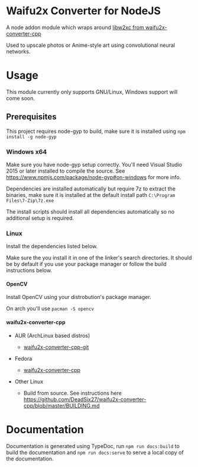 # Waifu2x Converter for NodeJS

A node addon module which wraps around [libw2xc from waifu2x-converter-cpp](https://github.com/DeadSix27/waifu2x-converter-cpp)

Used to upscale photos or Anime-style art using convolutional neural networks.

# Usage

This module currently only supports GNU/Linux, Windows support will come soon.

## Prerequisites

This project requires node-gyp to build, make sure it is installed using ```npm install -g node-gyp```

### Windows x64

Make sure you have node-gyp setup correctly. You'll need Visual Studio 2015 or later installed to compile the source. See https://www.npmjs.com/package/node-gyp#on-windows for more info.

Dependencies are installed automatically but require 7z to extract the binaries, make sure it is installed at the default install path `C:\Program Files\7-Zip\7z.exe`

The install scripts should install all dependencies automatically so no additional setup is required.

### Linux

Install the dependencies listed below.

Make sure the you install it in one of the linker's search directories. It should be by default if you use your package manager or follow the build instructions below.

#### OpenCV

Install OpenCV using your distrobution's package manager.

On arch you'll use ```pacman -S opencv```

#### waifu2x-converter-cpp

- AUR (ArchLinux based distros)
    - [waifu2x-converter-cpp-git](https://aur.archlinux.org/packages/waifu2x-converter-cpp-git/)

- Fedora
    - [waifu2x-converter-cpp](https://apps.fedoraproject.org/packages/waifu2x-converter-cpp)

- Other Linux
    - Build from source. See instructions here https://github.com/DeadSix27/waifu2x-converter-cpp/blob/master/BUILDING.md

# Documentation

Documentation is generated using TypeDoc, run `npm run docs:build` to build the documentation and `npm run docs:serve` to serve a local copy of the documentation.